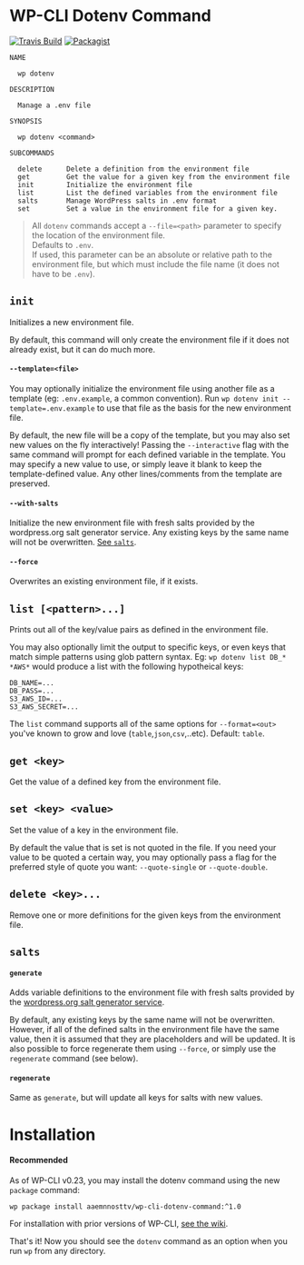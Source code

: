 # WP-CLI Dotenv Command

[![Travis Build](https://img.shields.io/travis/aaemnnosttv/wp-cli-dotenv-command/master.svg)](https://travis-ci.org/aaemnnosttv/wp-cli-dotenv-command)
[![Packagist](https://img.shields.io/packagist/v/aaemnnosttv/wp-cli-dotenv-command.svg)](https://packagist.org/packages/aaemnnosttv/wp-cli-dotenv-command)

```
NAME

  wp dotenv

DESCRIPTION

  Manage a .env file

SYNOPSIS

  wp dotenv <command>

SUBCOMMANDS

  delete      Delete a definition from the environment file
  get         Get the value for a given key from the environment file
  init        Initialize the environment file
  list        List the defined variables from the environment file
  salts       Manage WordPress salts in .env format
  set         Set a value in the environment file for a given key.
```

> All `dotenv` commands accept a `--file=<path>` parameter to specify the location of the environment file.  
Defaults to `.env`.  
If used, this parameter can be an absolute or relative path to the environment file, but which must include the file name (it does not have to be `.env`).

## `init`
Initializes a new environment file.

By default, this command will only create the environment file if it does not already exist, but it can do much more.

#### `--template=<file>`
You may optionally initialize the environment file using another file as a template (eg: `.env.example`, a common convention).
Run `wp dotenv init --template=.env.example` to use that file as the basis for the new environment file.

By default, the new file will be a copy of the template, but you may also set new values on the fly interactively!
Passing the `--interactive` flag with the same command will prompt for each defined variable in the template.  You may specify a new value to use, or simply leave it blank to keep the template-defined value.  Any other lines/comments from the template are preserved.

#### `--with-salts`
Initialize the new environment file with fresh salts provided by the wordpress.org salt generator service.
Any existing keys by the same name will not be overwritten.  [See `salts`](#salts).

#### `--force`
Overwrites an existing environment file, if it exists.

## `list [<pattern>...]`
Prints out all of the key/value pairs as defined in the environment file.

You may also optionally limit the output to specific keys, or even keys that match simple patterns using glob pattern syntax.
Eg: `wp dotenv list DB_* *AWS*` would produce a list with the following hypotheical keys:
```
DB_NAME=...
DB_PASS=...
S3_AWS_ID=...
S3_AWS_SECRET=...
```

The `list` command supports all of the same options for `--format=<out>` you've known to grow and love (`table`,`json`,`csv`,..etc).  Default: `table`.

## `get <key>`
Get the value of a defined key from the environment file.

## `set <key> <value>`
Set the value of a key in the environment file.

By default the value that is set is not quoted in the file.  If you need your value to be quoted a certain way, you may optionally pass a flag for the preferred style of quote you want: `--quote-single` or `--quote-double`.

## `delete <key>...`
Remove one or more definitions for the given keys from the environment file.

## `salts`

#### `generate`
Adds variable definitions to the environment file with fresh salts provided by the [wordpress.org salt generator service](https://api.wordpress.org/secret-key/1.1/salt/).  

By default, any existing keys by the same name will not be overwritten.  However, if all of the defined salts in the environment file have the same value, then it is assumed that they are placeholders and will be updated.  It is also possible to force regenerate them using `--force`, or simply use the `regenerate` command (see below).

#### `regenerate`
Same as `generate`, but will update all keys for salts with new values.

# Installation

#### Recommended

As of WP-CLI v0.23, you may install the dotenv command using the new `package` command:
```
wp package install aaemnnosttv/wp-cli-dotenv-command:^1.0
```

For installation with prior versions of WP-CLI, [see the wiki](https://github.com/aaemnnosttv/wp-cli-dotenv-command/wiki).


That's it!  Now you should see the `dotenv` command as an option when you run `wp` from any directory.

